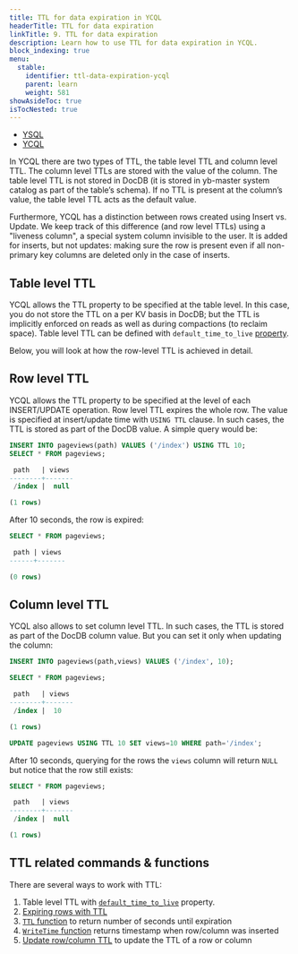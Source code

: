 ```yaml
---
title: TTL for data expiration in YCQL
headerTitle: TTL for data expiration
linkTitle: 9. TTL for data expiration
description: Learn how to use TTL for data expiration in YCQL.
block_indexing: true
menu:
  stable:
    identifier: ttl-data-expiration-ycql
    parent: learn
    weight: 581
showAsideToc: true
isTocNested: true
---
```


<ul class="nav nav-tabs-alt nav-tabs-yb">

  <li >
    <a href="/stable/develop/learn/ttl-data-expiration-ysql" class="nav-link">
      <i class="icon-postgres" aria-hidden="true"></i>
      YSQL
    </a>
  </li>

  <li >
    <a href="/stable/develop/learn/ttl-data-expiration-ycql" class="nav-link active">
      <i class="icon-cassandra" aria-hidden="true"></i>
      YCQL
    </a>
  </li>

</ul>

In YCQL there are two types of TTL, the table level TTL and column level TTL. The column level TTLs are stored
with the value of the column. The table level TTL is not stored in DocDB (it is stored
in yb-master system catalog as part of the table’s schema). If no TTL is present at the column’s value,
the table level TTL acts as the default value.

Furthermore, YCQL has a distinction between rows created using Insert vs. Update. We keep track of
this difference (and row level TTLs) using a "liveness column", a special system column invisible to
the user. It is added for inserts, but not updates: making sure the row is present even if all
non-primary key columns are deleted only in the case of inserts.

## Table level TTL

YCQL allows the TTL property to be specified at the table level. 
In this case, you do not store the TTL on a per KV basis in DocDB; but the TTL is implicitly enforced 
on reads as well as during compactions (to reclaim space).
Table level TTL can be defined with `default_time_to_live` [property](../../../api/ycql/ddl_create_table#table-properties-1). 

Below, you will look at how the row-level TTL is achieved in detail.

## Row level TTL

YCQL allows the TTL property to be specified at the level of each INSERT/UPDATE operation. 
Row level TTL expires the whole row. The value is specified at insert/update time with `USING TTL` clause.
In such cases, the TTL is stored as part of the DocDB value. A simple query would be:

```sql
INSERT INTO pageviews(path) VALUES ('/index') USING TTL 10;
SELECT * FROM pageviews;

 path   | views
--------+-------
 /index |  null

(1 rows)
```
After 10 seconds, the row is expired:

```sql
SELECT * FROM pageviews;

 path | views
------+-------

(0 rows)
```

## Column level TTL

YCQL also allows to set column level TTL. In such cases, the TTL is stored as part of the DocDB column value. 
But you can set it only when updating the column:

```sql
INSERT INTO pageviews(path,views) VALUES ('/index', 10);

SELECT * FROM pageviews;

 path   | views
--------+-------
 /index |  10

(1 rows)

UPDATE pageviews USING TTL 10 SET views=10 WHERE path='/index';
```

After 10 seconds, querying for the rows the `views` column will return `NULL` but notice that the row still exists:

```sql
SELECT * FROM pageviews;

 path   | views
--------+-------
 /index |  null

(1 rows)
```

## TTL related commands & functions

There are several ways to work with TTL:

1. Table level TTL with [`default_time_to_live`](../../../api/ycql/ddl_create_table#table-properties-1) property. 
2. [Expiring rows with TTL](../../../api/ycql/dml_insert#insert-a-row-with-expiration-time-using-the-using-ttl-clause)
3. [`TTL` function](../../../api/ycql/expr_fcall/#ttl-function) to return number of seconds until expiration
4. [`WriteTime` function](../../../api/ycql/expr_fcall#writetime-function) returns timestamp when row/column was inserted
5. [Update row/column TTL](../../../api/ycql/dml_update/#using-clause) to update the TTL of a row or column
